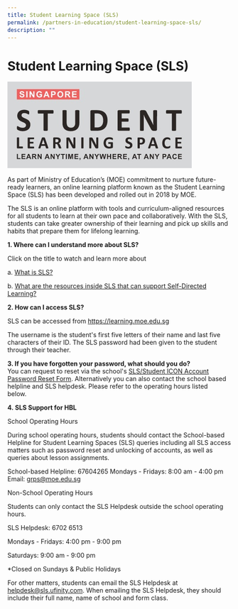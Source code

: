 ```yaml
---
title: Student Learning Space (SLS)
permalink: /partners-in-education/student-learning-space-sls/
description: ""
---
```

# Student Learning Space (SLS)

![](/images/Partners%20in%20Education/SLS.jpg)

As part of Ministry of Education’s (MOE) commitment to nurture future-ready learners, an online learning platform known as the Student Learning Space (SLS) has been developed and rolled out in 2018 by MOE.  
  
The SLS is an online platform with tools and curriculum-aligned resources for all students to learn at their own pace and collaboratively. With the SLS, students can take greater ownership of their learning and pick up skills and habits that prepare them for lifelong learning.  
  
**1\. Where can I understand more about SLS?**  
  
Click on the title to watch and learn more about  
  
a. <a href="https://www.youtube.com/watch?time_continue=80&v=F0FTP2FveSg" target="_blank">What is SLS?</a>
  
b. <a href="https://www.youtube.com/watch?v=JZhjECbHmiE&feature=youtu.be" target="_blank">What are the resources inside SLS that can support Self-Directed Learning?</a>
  
**2\. How can I access SLS?**  
  
SLS can be accessed from <a href="https://learning.moe.edu.sg" target="_blank">https://learning.moe.edu.sg</a>   
  
The username is the student's first five letters of their name and last five characters of their ID. The SLS password had been given to the student through their teacher.  
  
**3\. If you have forgotten your password, what should you do?**  
You can request to reset via the school's <a href="https://form.gov.sg/6125b8165dda700012951c3f" target="_blank">SLS/Student ICON Account Password Reset Form</a>. Alternatively you can also contact the school based helpline and SLS helpdesk. Please refer to the operating hours listed below.  

**4. SLS Support for HBL**  
  
School Operating Hours

During school operating hours, students should contact the School-based Helpline for Student Learning Spaces (SLS) queries including all SLS access matters such as password reset and unlocking of accounts, as well as queries about lesson assignments.

School-based Helpline: 67604265 Mondays - Fridays: 8:00 am - 4:00 pm Email: grps@moe.edu.sg

Non-School Operating Hours

Students can only contact the SLS Helpdesk outside the school operating hours.  

SLS Helpdesk: 6702 6513

Mondays - Fridays: 4:00 pm - 9:00 pm

Saturdays: 9:00 am - 9:00 pm

\*Closed on Sundays & Public Holidays

For other matters, students can email the SLS Helpdesk at helpdesk@sls.ufinity.com. When emailing the SLS Helpdesk, they should include their full name, name of school and form class.